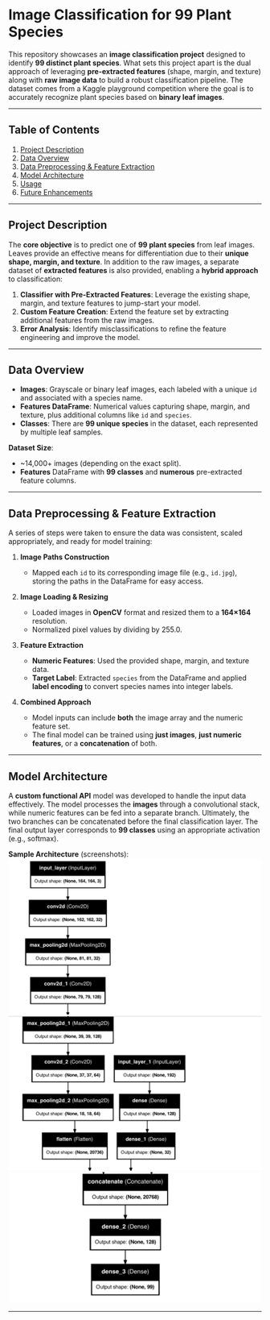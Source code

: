 # Image Classification for 99 Plant Species

This repository showcases an **image classification project** designed to identify **99 distinct plant species**. What sets this project apart is the dual approach of leveraging **pre-extracted features** (shape, margin, and texture) along with **raw image data** to build a robust classification pipeline. The dataset comes from a Kaggle playground competition where the goal is to accurately recognize plant species based on **binary leaf images**.

---

## Table of Contents
1. [Project Description](#project-description)  
2. [Data Overview](#data-overview)  
3. [Data Preprocessing & Feature Extraction](#data-preprocessing--feature-extraction)  
4. [Model Architecture](#model-architecture)  
5. [Usage](#usage)  
6. [Future Enhancements](#future-enhancements)

---

## Project Description
The **core objective** is to predict one of **99 plant species** from leaf images. Leaves provide an effective means for differentiation due to their **unique shape, margin, and texture**. In addition to the raw images, a separate dataset of **extracted features** is also provided, enabling a **hybrid approach** to classification:

1. **Classifier with Pre-Extracted Features**: Leverage the existing shape, margin, and texture features to jump-start your model.  
2. **Custom Feature Creation**: Extend the feature set by extracting additional features from the raw images.  
3. **Error Analysis**: Identify misclassifications to refine the feature engineering and improve the model.

---

## Data Overview
- **Images**: Grayscale or binary leaf images, each labeled with a unique `id` and associated with a species name.  
- **Features DataFrame**: Numerical values capturing shape, margin, and texture, plus additional columns like `id` and `species`.  
- **Classes**: There are **99 unique species** in the dataset, each represented by multiple leaf samples.

**Dataset Size**:  
- ~14,000+ images (depending on the exact split).  
- **Features** DataFrame with **99 classes** and **numerous** pre-extracted feature columns.

---

## Data Preprocessing & Feature Extraction
A series of steps were taken to ensure the data was consistent, scaled appropriately, and ready for model training:

1. **Image Paths Construction**  
   - Mapped each `id` to its corresponding image file (e.g., `id.jpg`), storing the paths in the DataFrame for easy access.

2. **Image Loading & Resizing**  
   - Loaded images in **OpenCV** format and resized them to a **164×164** resolution.  
   - Normalized pixel values by dividing by 255.0.

3. **Feature Extraction**  
   - **Numeric Features**: Used the provided shape, margin, and texture data.  
   - **Target Label**: Extracted `species` from the DataFrame and applied **label encoding** to convert species names into integer labels.

4. **Combined Approach**  
   - Model inputs can include **both** the image array and the numeric feature set.  
   - The final model can be trained using **just images**, **just numeric features**, or a **concatenation** of both.

---

## Model Architecture
A **custom functional API** model was developed to handle the input data effectively. The model processes the **images** through a convolutional stack, while numeric features can be fed into a separate branch. Ultimately, the two branches can be concatenated before the final classification layer. The final output layer corresponds to **99 classes** using an appropriate activation (e.g., softmax).

**Sample Architecture** (screenshots):
![Architecture Part 1](screenshots/arch1.png)  
![Architecture Part 2](screenshots/arch2.png)  
![Architecture Part 3](screenshots/arch3.png)

---

